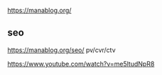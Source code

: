 https://manablog.org/

## seo
https://manablog.org/seo/
pv/cvr/ctv


https://www.youtube.com/watch?v=me5ltudNpR8
